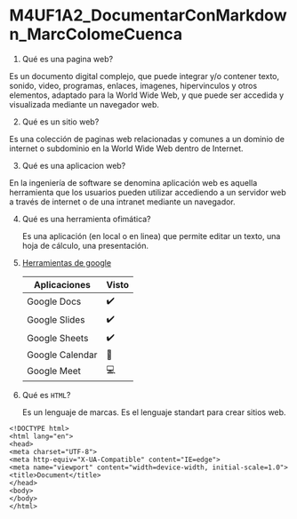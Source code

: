 # M4UF1A2_DocumentarConMarkdown_MarcColomeCuenca

1. Qué es una pagina web?

Es un documento digital complejo, que puede integrar y/o contener texto, sonido, video, programas, enlaces, imagenes, hipervinculos y otros elementos, adaptado para la World Wide Web, y que puede ser accedida y visualizada mediante un navegador web.

2. Qué es un sitio web?

Es una colección de paginas web relacionadas y comunes a un dominio de internet o subdominio en la World Wide Web dentro de Internet.

3. Qué es una aplicacion web? 

En la ingeniería de software se denomina aplicación web es aquella herramienta que los usuarios pueden utilizar accediendo a un servidor web a través de internet o de una intranet mediante un navegador.


4. Qué es una herramienta ofimática?

   Es una aplicación (en local o en linea) que permite editar un texto, una hoja de cálculo, una presentación.
   
5. [Herramientas de google](https://www.google.com/intl/es-419/chrome/browser-tools)

   | Aplicaciones | Visto |
   | - | - |
   | Google Docs | ✔️ |
   | Google Slides | ✔️ |
   | Google Sheets | ✔️ |
   | Google Calendar | 📆 |
   | Google Meet | 💻 |
   
6. Qué es ``HTML``?

   Es un lenguaje de marcas. Es el lenguaje standart para crear sitios web.
   
```
<!DOCTYPE html>
<html lang="en">
<head>
<meta charset="UTF-8">
<meta http-equiv="X-UA-Compatible" content="IE=edge">
<meta name="viewport" content="width=device-width, initial-scale=1.0">
<title>Document</title>
</head>
<body>
</body>
</html>
```
